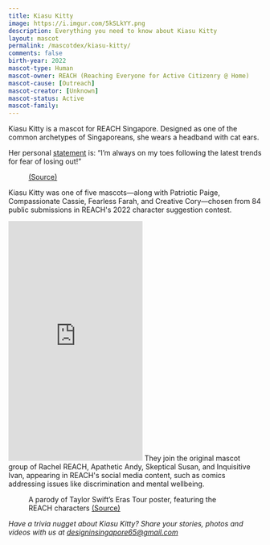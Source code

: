 ```yaml
---
title: Kiasu Kitty
image: https://i.imgur.com/5kSLkYY.png
description: Everything you need to know about Kiasu Kitty
layout: mascot
permalink: /mascotdex/kiasu-kitty/
comments: false
birth-year: 2022
mascot-type: Human
mascot-owner: REACH (Reaching Everyone for Active Citizenry @ Home)
mascot-cause: [Outreach]
mascot-creator: [Unknown]
mascot-status: Active
mascot-family:
---
```


Kiasu Kitty is a mascot for REACH Singapore. Designed as one of the common archetypes of Singaporeans, she wears a headband with cat ears. 

Her personal <a href="https://www.reach.gov.sg/who-we-are/reach-characters">statement</a> is: “I’m always on my toes following the latest trends for fear of losing out!”

<figure>
<img src="https://i.imgur.com/hBAjZuk.png" alt="">
<figcaption> <a href="https://www.reach.gov.sg/who-we-are/reach-characters">(Source)</a></figcaption>
</figure>

Kiasu Kitty was one of five mascots—along with Patriotic Paige, Compassionate Cassie, Fearless Farah, and Creative Cory—chosen from 84 public submissions in REACH's 2022 character suggestion contest. 

<iframe src="https://www.facebook.com/plugins/video.php?height=476&href=https%3A%2F%2Fwww.facebook.com%2FREACHSingapore%2Fvideos%2F766782307833574%2F&show_text=false&width=267&t=0" width="267" height="476" style="border:none;overflow:hidden" scrolling="no" frameborder="0" allowfullscreen="true" allow="autoplay; clipboard-write; encrypted-media; picture-in-picture; web-share" allowFullScreen="true"></iframe>
They join the original mascot group of Rachel REACH, Apathetic Andy, Skeptical Susan, and Inquisitive Ivan, appearing in REACH's social media content, such as comics addressing issues like discrimination and mental wellbeing.
<figure>
<img src="https://i.imgur.com/C1A4Vv1.jpg" alt="">
<figcaption>A parody of Taylor Swift’s Eras Tour poster, featuring the REACH characters <a href="https://www.facebook.com/photo/?fbid=793956392765655&set=a.223512983143335" target="_blank">(Source)</a></figcaption>
</figure>

<i>Have a trivia nugget about Kiasu Kitty? Share your stories, photos and videos with us at designinsingapore65@gmail.com</i>
